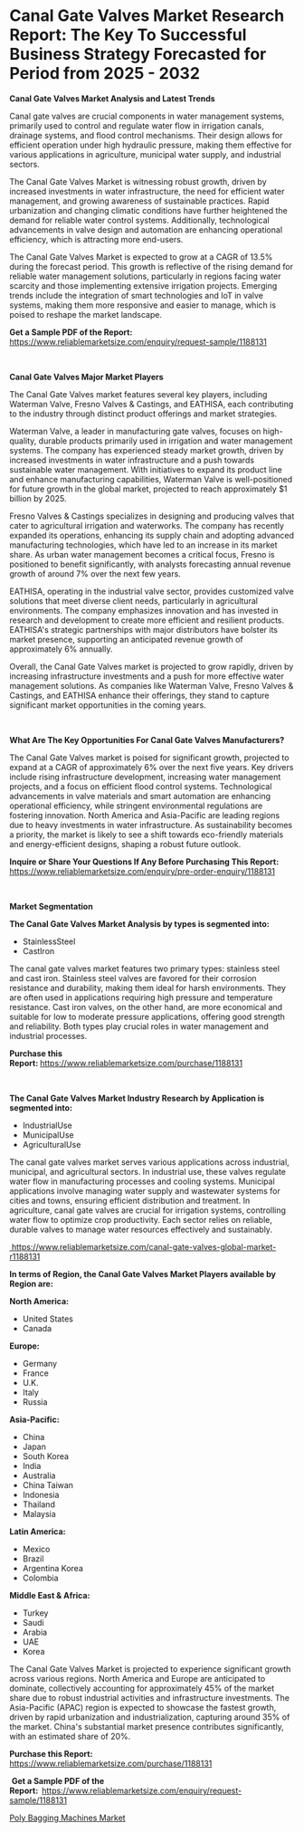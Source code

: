 <p><h1>Canal Gate Valves Market Research Report: The Key To Successful Business Strategy Forecasted for Period from 2025 - 2032</h1></p><p><strong>Canal Gate Valves Market Analysis and Latest Trends</strong></p>
<p><p>Canal gate valves are crucial components in water management systems, primarily used to control and regulate water flow in irrigation canals, drainage systems, and flood control mechanisms. Their design allows for efficient operation under high hydraulic pressure, making them effective for various applications in agriculture, municipal water supply, and industrial sectors.</p><p>The Canal Gate Valves Market is witnessing robust growth, driven by increased investments in water infrastructure, the need for efficient water management, and growing awareness of sustainable practices. Rapid urbanization and changing climatic conditions have further heightened the demand for reliable water control systems. Additionally, technological advancements in valve design and automation are enhancing operational efficiency, which is attracting more end-users.</p><p>The Canal Gate Valves Market is expected to grow at a CAGR of 13.5% during the forecast period. This growth is reflective of the rising demand for reliable water management solutions, particularly in regions facing water scarcity and those implementing extensive irrigation projects. Emerging trends include the integration of smart technologies and IoT in valve systems, making them more responsive and easier to manage, which is poised to reshape the market landscape.</p></p>
<p><strong>Get a Sample PDF of the Report:&nbsp;</strong> <a href="https://www.reliablemarketsize.com/enquiry/request-sample/1188131?utm_campaign=2296&utm_medium=2&utm_source=Github&utm_content=ia&utm_term=21022025&utm_id=canal-gate-valves">https://www.reliablemarketsize.com/enquiry/request-sample/1188131</a></p>
<p>&nbsp;</p>
<p><strong>Canal Gate Valves Major Market Players</strong></p>
<p><p>The Canal Gate Valves market features several key players, including Waterman Valve, Fresno Valves & Castings, and EATHISA, each contributing to the industry through distinct product offerings and market strategies.</p><p>Waterman Valve, a leader in manufacturing gate valves, focuses on high-quality, durable products primarily used in irrigation and water management systems. The company has experienced steady market growth, driven by increased investments in water infrastructure and a push towards sustainable water management. With initiatives to expand its product line and enhance manufacturing capabilities, Waterman Valve is well-positioned for future growth in the global market, projected to reach approximately $1 billion by 2025.</p><p>Fresno Valves & Castings specializes in designing and producing valves that cater to agricultural irrigation and waterworks. The company has recently expanded its operations, enhancing its supply chain and adopting advanced manufacturing technologies, which have led to an increase in its market share. As urban water management becomes a critical focus, Fresno is positioned to benefit significantly, with analysts forecasting annual revenue growth of around 7% over the next few years.</p><p>EATHISA, operating in the industrial valve sector, provides customized valve solutions that meet diverse client needs, particularly in agricultural environments. The company emphasizes innovation and has invested in research and development to create more efficient and resilient products. EATHISA's strategic partnerships with major distributors have bolster its market presence, supporting an anticipated revenue growth of approximately 6% annually.</p><p>Overall, the Canal Gate Valves market is projected to grow rapidly, driven by increasing infrastructure investments and a push for more effective water management solutions. As companies like Waterman Valve, Fresno Valves & Castings, and EATHISA enhance their offerings, they stand to capture significant market opportunities in the coming years.</p></p>
<p>&nbsp;</p>
<p><strong>What Are The Key Opportunities For Canal Gate Valves Manufacturers?</strong></p>
<p><p>The Canal Gate Valves market is poised for significant growth, projected to expand at a CAGR of approximately 6% over the next five years. Key drivers include rising infrastructure development, increasing water management projects, and a focus on efficient flood control systems. Technological advancements in valve materials and smart automation are enhancing operational efficiency, while stringent environmental regulations are fostering innovation. North America and Asia-Pacific are leading regions due to heavy investments in water infrastructure. As sustainability becomes a priority, the market is likely to see a shift towards eco-friendly materials and energy-efficient designs, shaping a robust future outlook.</p></p>
<p><strong>Inquire or Share Your Questions If Any Before Purchasing This Report:</strong> <a href="https://www.reliablemarketsize.com/enquiry/pre-order-enquiry/1188131?utm_campaign=2296&utm_medium=2&utm_source=Github&utm_content=ia&utm_term=21022025&utm_id=canal-gate-valves">https://www.reliablemarketsize.com/enquiry/pre-order-enquiry/1188131</a></p>
<p>&nbsp;</p>
<p><strong>Market Segmentation</strong></p>
<p><strong>The Canal Gate Valves Market Analysis by types is segmented into:</strong></p>
<p><ul><li>StainlessSteel</li><li>CastIron</li></ul></p>
<p><p>The canal gate valves market features two primary types: stainless steel and cast iron. Stainless steel valves are favored for their corrosion resistance and durability, making them ideal for harsh environments. They are often used in applications requiring high pressure and temperature resistance. Cast iron valves, on the other hand, are more economical and suitable for low to moderate pressure applications, offering good strength and reliability. Both types play crucial roles in water management and industrial processes.</p></p>
<p><strong>Purchase this Report:&nbsp;</strong><a href="https://www.reliablemarketsize.com/purchase/1188131?utm_campaign=2296&utm_medium=2&utm_source=Github&utm_content=ia&utm_term=21022025&utm_id=canal-gate-valves">https://www.reliablemarketsize.com/purchase/1188131</a></p>
<p>&nbsp;</p>
<p><strong>The Canal Gate Valves Market Industry Research by Application is segmented into:</strong></p>
<p><ul><li>IndustrialUse</li><li>MunicipalUse</li><li>AgriculturalUse</li></ul></p>
<p><p>The canal gate valves market serves various applications across industrial, municipal, and agricultural sectors. In industrial use, these valves regulate water flow in manufacturing processes and cooling systems. Municipal applications involve managing water supply and wastewater systems for cities and towns, ensuring efficient distribution and treatment. In agriculture, canal gate valves are crucial for irrigation systems, controlling water flow to optimize crop productivity. Each sector relies on reliable, durable valves to manage water resources effectively and sustainably.</p></p>
<p><a href="https://www.reliablemarketsize.com/canal-gate-valves-global-market-r1188131?utm_campaign=2296&utm_medium=2&utm_source=Github&utm_content=ia&utm_term=21022025&utm_id=canal-gate-valves">&nbsp;https://www.reliablemarketsize.com/canal-gate-valves-global-market-r1188131</a></p>
<p><strong>In terms of Region, the Canal Gate Valves Market Players available by Region are:</strong></p>
<p>
    <p> <strong> North America: </strong>
        <ul>
            <li>United States</li>
            <li>Canada</li>
        </ul>
        </p> 
    <p> <strong> Europe: </strong>
        <ul>
            <li>Germany</li>
            <li>France</li>
            <li>U.K.</li>
            <li>Italy</li>
            <li>Russia</li>
        </ul>
        </p> 
    <p> <strong> Asia-Pacific: </strong>
        <ul>
            <li>China</li>
            <li>Japan</li>
            <li>South Korea</li>
            <li>India</li>
            <li>Australia</li>
            <li>China Taiwan</li>
            <li>Indonesia</li>
            <li>Thailand</li>
            <li>Malaysia</li>
        </ul>
        </p> 
    <p> <strong> Latin America: </strong>
        <ul>
            <li>Mexico</li>
            <li>Brazil</li>
            <li>Argentina Korea</li>
            <li>Colombia</li>
        </ul>
        </p> 
    <p> <strong> Middle East & Africa: </strong>
        <ul>
            <li>Turkey</li>
            <li>Saudi</li>
            <li>Arabia</li>
            <li>UAE</li>
            <li>Korea</li>
        </ul>
    </p>
    </p>
<p><p>The Canal Gate Valves Market is projected to experience significant growth across various regions. North America and Europe are anticipated to dominate, collectively accounting for approximately 45% of the market share due to robust industrial activities and infrastructure investments. The Asia-Pacific (APAC) region is expected to showcase the fastest growth, driven by rapid urbanization and industrialization, capturing around 35% of the market. China's substantial market presence contributes significantly, with an estimated share of 20%.</p></p>
<p><strong>Purchase this Report: </strong><a href="https://www.reliablemarketsize.com/purchase/1188131?utm_campaign=2296&utm_medium=2&utm_source=Github&utm_content=ia&utm_term=21022025&utm_id=canal-gate-valves">https://www.reliablemarketsize.com/purchase/1188131</a></p>
<p>&nbsp;<strong>Get a Sample PDF of the Report:&nbsp;&nbsp;</strong><a href="https://www.reliablemarketsize.com/enquiry/request-sample/1188131?utm_campaign=2296&utm_medium=2&utm_source=Github&utm_content=ia&utm_term=21022025&utm_id=canal-gate-valves">https://www.reliablemarketsize.com/enquiry/request-sample/1188131</a></p>
<p><strong></strong></p>
<p><p><a href="https://github.com/jeastefanowicz7816/Market-Research-Report-List-1/blob/main/poly-bagging-machines-market.md?utm_campaign=2296&utm_medium=2&utm_source=Github&utm_content=ia&utm_term=21022025&utm_id=canal-gate-valves">Poly Bagging Machines Market</a></p></p>